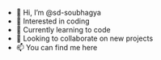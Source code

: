 - 👋 Hi, I’m @sd-soubhagya
- 👀 Interested in coding
- 🌱 Currently learning to code
- 💞️ Looking to collaborate on new projects
- 📫 You can find me here

